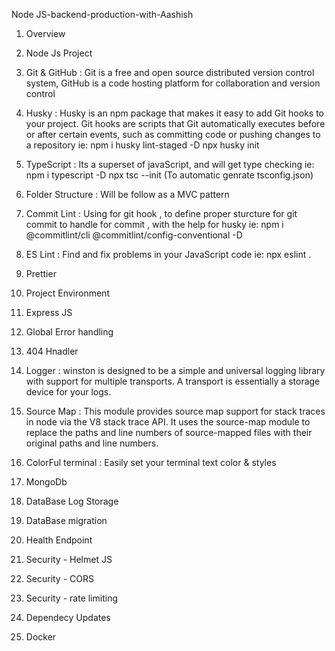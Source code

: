 Node JS-backend-production-with-Aashish

1. Overview
2. Node Js Project
3. Git & GitHub :  Git is a free and open source distributed version control system, GitHub is a code hosting platform for collaboration and version control

4. Husky :  Husky is an npm package that makes it easy to add Git hooks to your project. Git hooks are scripts that Git automatically executes before or after certain events, such as committing code or pushing changes to a repository
ie:  npm i husky lint-staged -D
     npx husky init

5. TypeScript :  Its a superset of javaScript, and will get type checking
ie:  npm i typescript -D
     npx tsc --init (To automatic genrate tsconfig.json)

6. Folder Structure :  Will be follow as a MVC pattern
7. Commit Lint : Using for git hook , to define proper sturcture for git commit to handle for commit , with the help for husky
ie:  npm i @commitlint/cli
 @commitlint/config-conventional -D
 
8. ES Lint : Find and fix problems in your JavaScript code
ie: npx eslint .
9. Prettier
10. Project Environment
11. Express JS
12. Global Error handling
13. 404 Hnadler
14. Logger : winston is designed to be a simple and universal logging library with support for multiple transports. A transport is essentially a storage device for your logs.

15. Source Map :  This module provides source map support for stack traces in node via the V8 stack trace API. It uses the source-map module to replace the paths and line numbers of source-mapped files with their original paths and line numbers.

16. ColorFul terminal : Easily set your terminal text color & styles
17. MongoDb
18. DataBase Log Storage
19. DataBase migration
20. Health Endpoint
21. Security - Helmet JS
22. Security - CORS
23. Security - rate limiting
24. Dependecy Updates
25. Docker
